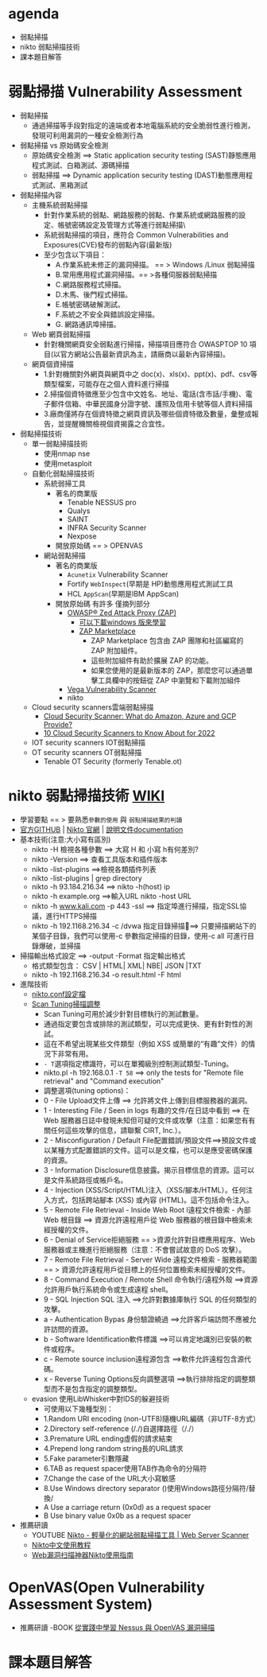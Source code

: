 # agenda
- 弱點掃描
- nikto 弱點掃描技術
- 課本題目解答

# 弱點掃描 Vulnerability Assessment 
- 弱點掃描
  - 通過掃描等手段對指定的遠端或者本地電腦系統的安全脆弱性進行檢測，發現可利用漏洞的一種安全檢測行為
- 弱點掃描 vs 原始碼安全檢測
  - 原始碼安全檢測 ==> Static application security testing (SAST)靜態應用程式測試、白箱測試、源碼掃描
  - 弱點掃描 ==> Dynamic application security testing (DAST)動態應用程式測試、黑箱測試
- 弱點掃描內容
  - 主機系統弱點掃描
    - 針對作業系統的弱點、網路服務的弱點、作業系統或網路服務的設定、帳號密碼設定及管理方式等進行弱點掃描\
    - 系統弱點掃描的項目，應符合 Common Vulnerabilities and Exposures(CVE)發布的弱點內容(最新版)
    - 至少包含以下項目：
      - A.作業系統未修正的漏洞掃描。 == > Windows /Linux 弱點掃描
      - B.常用應用程式漏洞掃描。== >各種伺服器弱點掃描
      - C.網路服務程式掃描。
      - D.木馬、後門程式掃描。
      - E.帳號密碼破解測試。
      - F.系統之不安全與錯誤設定掃描。
      - G. 網路通訊埠掃描。
  - Web 網頁弱點掃描
    - 針對機關網頁安全弱點進行掃描，掃描項目應符合 OWASPTOP 10 項目(以官方網站公告最新資訊為主，請廠商以最新內容掃描)。 
  - 網頁個資掃描
    - 1.針對機關對外網頁與網頁中之 doc(x)、xls(x)、ppt(x)、pdf、csv等類型檔案，可能存在之個人資料進行掃描
    - 2.掃描個資特徵應至少包含中文姓名、地址、電話(含市話/手機)、電子郵件信箱、中華民國身分證字號、護照及信用卡號等個人資料掃描
    - 3.廠商僅將存在個資特徵之網頁資訊及哪些個資特徵及數量，彙整成報告，並提醒機關檢視個資揭露之合宜性。
- 弱點掃描技術
  - 單一弱點掃描技術
    - 使用nmap nse
    - 使用metasploit
  - 自動化弱點掃描技術
    - 系統弱掃工具
      - 著名的商業版
        - Tenable NESSUS pro
        - Qualys
        - SAINT
        - INFRA Security Scanner
        - Nexpose
      - 開放原始碼 == > OPENVAS
    - 網站弱點掃描
      - 著名的商業版
        - `Acunetix` Vulnerability Scanner
        - Fortify `WebInspect`(早期是 HP)動態應用程式測試工具
        - HCL `AppScan`(早期是IBM AppScan)
      - 開放原始碼 有許多 僅摘列部分
        - [OWASP® Zed Attack Proxy (ZAP)](https://www.zaproxy.org/)
          - [可以下載windows 版來學習](https://www.zaproxy.org/download/)
          - [ZAP Marketplace](https://www.zaproxy.org/addons/)
            - ZAP Marketplace 包含由 ZAP 團隊和社區編寫的 ZAP 附加組件。
            - 這些附加組件有助於擴展 ZAP 的功能。
            - 如果您使用的是最新版本的 ZAP，那麼您可以通過單擊工具欄中的按鈕從 ZAP 中瀏覽和下載附加組件 
        - [Vega Vulnerability Scanner](https://subgraph.com/vega/)
        - nikto
   - Cloud security scanners雲端弱點掃描
     - [Cloud Security Scanner: What do Amazon, Azure and GCP Provide?](https://www.aquasec.com/cloud-native-academy/cspm/cloud-security-scanner/)
     - [10 Cloud Security Scanners to Know About for 2022](https://vulcan.io/blog/10-cloud-security-scanners-to-know-about-for-2022/)
   - IOT security scanners IOT弱點掃描
   - OT security scanners OT弱點掃描
     - Tenable OT Security (formerly Tenable.ot) 

# nikto 弱點掃描技術 [WIKI](https://en.wikipedia.org/wiki/Nikto_(vulnerability_scanner))
- 學習要點 == > 要熟悉`參數的使用` 與 `弱點掃描結果的判讀`
- [官方GITHUB](https://github.com/sullo/nikto/tree/master) | [Nikto 官網](https://cirt.net/Nikto2) | [說明文件documentation](https://github.com/sullo/nikto/wiki)
- 基本技術(注意:大小寫有區別)
  - nikto -H 檢視各種參數 ==> 大寫 H 和 小寫 h有何差別?
  - nikto -Version  ==> 查看工具版本和插件版本
  - nikto -list-plugins ==>檢視各類插件列表
  - nikto -list-plugins | grep directory
  - nikto -h 93.184.216.34 ==> nikto -h(host) ip
  - nikto -h example.org  ==>輸入URL  nikto -host URL
  - nikto -h www.kali.com -p 443 -ssl ==> 指定埠進行掃描，指定SSL協議，進行HTTPS掃描
  - nikto -h 192.1168.216.34  -c /dvwa   指定目錄掃描==> 只要掃描網站下的某個子目錄，我們可以使用-c 參數指定掃描的目錄，使用-c all 可進行目錄爆破，並掃描
- 掃描輸出格式設定 ==> -output -Format 指定輸出格式
  - 格式類型包含： CSV |  HTML|  XML| NBE| JSON |TXT
  - nikto -h 192.1168.216.34  -o result.html -F html 
- 進階技術
  - [nikto.conf設定檔](https://github.com/sullo/nikto/wiki/nikto.conf)
  - [Scan Tuning掃描調整](https://github.com/sullo/nikto/wiki/Scan-Tuning)
    - Scan Tuning可用於減少針對目標執行的測試數量。
    - 通過指定要包含或排除的測試類型，可以完成更快、更有針對性的測試。
    - 這在不希望出現某些文件類型（例如 XSS 或簡單的“有趣”文件）的情況下非常有用。
    - `- T`選項指定標識符，可以在單獨級別控制測試類型-Tuning。
    - nikto.pl -h 192.168.0.1 `-T 58` ==> only the tests for "Remote file retrieval" and "Command execution" 
    - 調整選項(tuning options)：
    - 0 - File Upload文件上傳 ==> 允許將文件上傳到目標服務器的漏洞。
    - 1 - Interesting File / Seen in logs 有趣的文件/在日誌中看到 ==> 在 Web 服務器日誌中發現未知但可疑的文件或攻擊（注意：如果您有有關任何這些攻擊的信息，請聯繫 CIRT, Inc.）。
    - 2 - Misconfiguration / Default File配置錯誤/預設文件==>預設文件或以某種方式配置錯誤的文件。這可以是文檔，也可以是應受密碼保護的資源。
    - 3 - Information Disclosure信息披露。揭示目標信息的資源。這可以是文件系統路徑或帳戶名。
    - 4 - Injection (XSS/Script/HTML)注入（XSS/腳本/HTML）。任何注入方式，包括跨站腳本 (XSS) 或內容 (HTML)。這不包括命令注入。
    - 5 - Remote File Retrieval - Inside Web Root l遠程文件檢索 - 內部 Web 根目錄 ==> 資源允許遠程用戶從 Web 服務器的根目錄中檢索未經授權的文件。
    - 6 - Denial of Service拒絕服務 == >資源允許對目標應用程序、Web 服務器或主機進行拒絕服務（注意：不會嘗試故意的 DoS 攻擊）。
    - 7 - Remote File Retrieval - Server Wide 遠程文件檢索 - 服務器範圍 == > 資源允許遠程用戶從目標上的任何位置檢索未經授權的文件。
    - 8 - Command Execution / Remote Shell 命令執行/遠程外殼 ==>資源允許用戶執行系統命令或生成遠程 shell。
    - 9 - SQL Injection SQL 注入 ==>允許對數據庫執行 SQL 的任何類型的攻擊。
    - a - Authentication Bypas 身份驗證繞過 ==>允許客戶端訪問不應被允許訪問的資源。
    - b - Software Identification軟件標識 ==>可以肯定地識別已安裝的軟件或程序。
    - c - Remote source inclusion遠程源包含 ==>軟件允許遠程包含源代碼。
    - x - Reverse Tuning Options反向調整選項 ==>執行排除指定的調整類型而不是包含指定的調整類型。
  - evasion 使用LibWhisker中對IDS的躲避技術
    - 可使用以下幾種型別：
    - 1.Random URI encoding (non-UTF8)隨機URL編碼（非UTF-8方式）
    - 2.Directory self-reference (/./)自選擇路徑（/./）
    - 3.Premature URL ending虛假的請求結束
    - 4.Prepend long random string長的URL請求
    - 5.Fake parameter引數隱藏
    - 6.TAB as request spacer使用TAB作為命令的分隔符
    - 7.Change the case of the URL大小寫敏感
    - 8.Use Windows directory separator (\)使用Windows路徑分隔符/替換/
    - A Use a carriage return (0x0d) as a request spacer
    - B Use binary value 0x0b as a request spacer
- 推薦研讀
  - YOUTUBE [Nikto - 輕量化的網站弱點掃描工具 | Web Server Scanner](https://www.youtube.com/watch?v=7Os0gU84W4E)
  - [Nikto中文使用教程](https://www.wangan.com/docs/nikto2)
  - [Web漏洞扫描神器Nikto使用指南](https://zhuanlan.zhihu.com/p/124246499)

# OpenVAS(Open Vulnerability Assessment System)
- 推薦研讀
  -BOOK [從實踐中學習 Nessus 與 OpenVAS 漏洞掃描](https://www.tenlong.com.tw/products/9787111656975?list_name=srh)

# 課本題目解答
